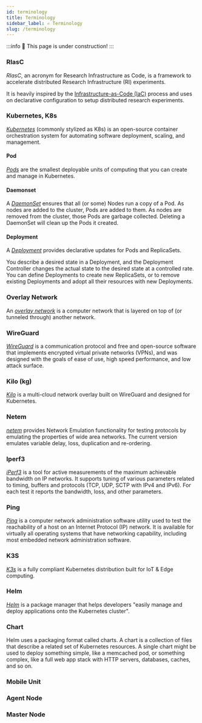 ```yaml
---
id: terminology
title: Terminology
sidebar_label: ✍️ Terminology
slug: /terminology
---
```


:::info
🚧 This page is under construction!
:::

### RIasC

_RIasC_, an acronym for Research Infrastructure as Code, is a framework to accelerate distributed Research Infrastructure (RI) experiments.

It is heavily inspired by the [Infrastructure-as-Code (IaC)](https://en.wikipedia.org/wiki/Infrastructure_as_code) process and uses on declarative configuration to setup distributed research experiments.

### Kubernetes, K8s

_[Kubernetes](https://en.wikipedia.org/wiki/Kubernetes)_ (commonly stylized as K8s) is an open-source container orchestration system for automating software deployment, scaling, and management.

#### Pod

_[Pods](https://kubernetes.io/docs/concepts/workloads/pods/)_ are the smallest deployable units of computing that you can create and manage in Kubernetes.


#### Daemonset

A _[DaemonSet](https://kubernetes.io/docs/concepts/workloads/controllers/daemonset/)_ ensures that all (or some) Nodes run a copy of a Pod. As nodes are added to the cluster, Pods are added to them. As nodes are removed from the cluster, those Pods are garbage collected. Deleting a DaemonSet will clean up the Pods it created.

#### Deployment

A _[Deployment](https://kubernetes.io/docs/concepts/workloads/controllers/deployment/)_ provides declarative updates for Pods and ReplicaSets.

You describe a desired state in a Deployment, and the Deployment Controller changes the actual state to the desired state at a controlled rate. You can define Deployments to create new ReplicaSets, or to remove existing Deployments and adopt all their resources with new Deployments.

### Overlay Network

An _[overlay network](https://en.wikipedia.org/wiki/Overlay_network)_ is a computer network that is layered on top of (or tunneled through) another network.

### WireGuard

_[WireGuard](https://en.wikipedia.org/wiki/WireGuard)_ is a communication protocol and free and open-source software that implements encrypted virtual private networks (VPNs), and was designed with the goals of ease of use, high speed performance, and low attack surface.

### Kilo (kg)

_[Kilo](https://kilo.squat.ai/)_ is a multi-cloud network overlay built on WireGuard and designed for Kubernetes.

### Netem

_[netem](https://wiki.linuxfoundation.org/networking/netem)_ provides Network Emulation functionality for testing protocols by emulating the properties of wide area networks. The current version emulates variable delay, loss, duplication and re-ordering.

### Iperf3

_[iPerf3](https://iperf.fr/)_ is a tool for active measurements of the maximum achievable bandwidth on IP networks. It supports tuning of various parameters related to timing, buffers and protocols (TCP, UDP, SCTP with IPv4 and IPv6). For each test it reports the bandwidth, loss, and other parameters. 

### Ping

_[Ping](https://en.wikipedia.org/wiki/Ping_(networking_utility))_ is a computer network administration software utility used to test the reachability of a host on an Internet Protocol (IP) network. It is available for virtually all operating systems that have networking capability, including most embedded network administration software.

### K3S

_[K3s](https://k3s.io/)_ is a fully compliant Kubernetes distribution built for IoT & Edge computing.

### Helm

_[Helm](https://helm.sh/)_ is a package manager that helps developers "easily manage and deploy applications onto the Kubernetes cluster".

### Chart

Helm uses a packaging format called charts. A chart is a collection of files that describe a related set of Kubernetes resources. A single chart might be used to deploy something simple, like a memcached pod, or something complex, like a full web app stack with HTTP servers, databases, caches, and so on.

### Mobile Unit

### Agent Node

### Master Node
